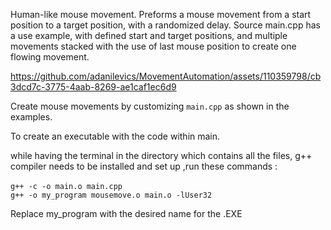 Human-like mouse movement. Preforms a mouse movement from a start position to a target position, with a randomized delay.
Source main.cpp has a use example, with defined start and target positions, and multiple movements stacked with the use of last mouse position to create one flowing movement.


https://github.com/adanilevics/MovementAutomation/assets/110359798/cb3dcd7c-3775-4aab-8269-ae1caf1ec6d9


Create mouse movements by customizing ```main.cpp``` as shown in the examples.


To create an executable with the code within main.

while having the terminal in the directory which contains all the files, g++ compiler needs to be installed and set up ,run these commands :
<br />
<br />```g++ -c -o main.o main.cpp``` 
<br />```g++ -o my_program mousemove.o main.o -lUser32``` 

Replace my_program with the desired name for the .EXE

